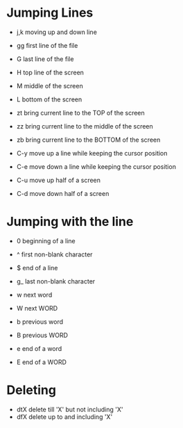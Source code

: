 # Jumping Lines
- j,k	moving up and down line
- gg	first line of the file
- G	last line of the file

- H	top line of the screen
- M	middle of the screen
- L	bottom of the screen

- zt	bring current line to the TOP of the screen
- zz	bring current line to the middle of the screen
- zb	bring current line to the BOTTOM of the screen

- C-y	move up a line while keeping the cursor position
- C-e	move down a line while keeping the cursor position

- C-u	move up half of a screen
- C-d	move down half of a screen

# Jumping with the line
- 0	beginning of a line
- ^	first non-blank character
- $	end of a line
- g_	last non-blank character

- w	next word
- W	next WORD
- b	previous word
- B	previous WORD
- e	end of a word
- E	end of a WORD

# Deleting

- dtX	delete till 'X' but not including 'X'
- dfX	delete up to and including 'X'

